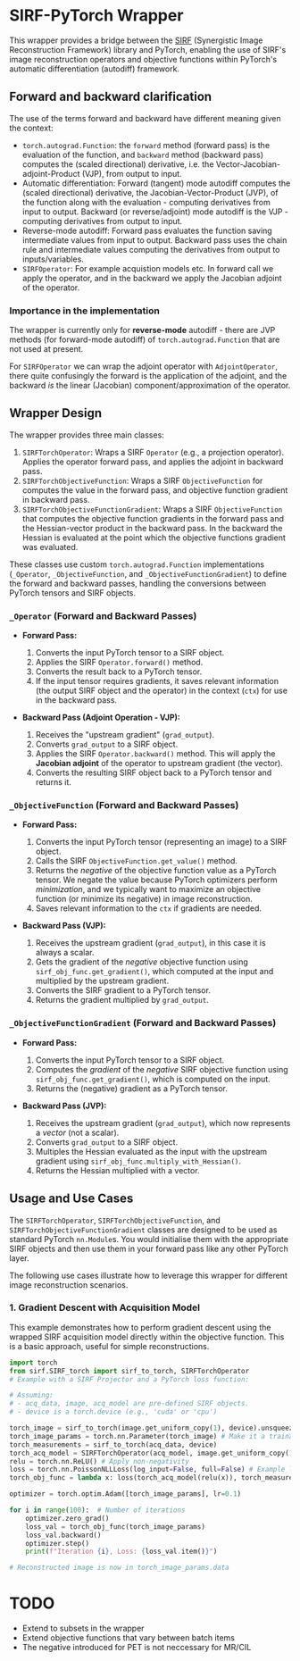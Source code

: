 # SIRF-PyTorch Wrapper
This wrapper provides a bridge between the [SIRF](https://github.com/SyneRBI/SIRF) (Synergistic Image Reconstruction Framework) library and PyTorch, enabling the use of SIRF's image reconstruction operators and objective functions within PyTorch's automatic differentiation (autodiff) framework. 

## Forward and backward clarification

The use of the terms forward and backward have different meaning given the context:
* `torch.autograd.Function`: the `forward` method (forward pass) is the evaluation of the function, and `backward` method (backward pass) computes the (scaled directional) derivative, i.e. the Vector-Jacobian-adjoint-Product (VJP), from output to input.
* Automatic differentiation: Forward (tangent) mode autodiff computes the (scaled directional) derivative, the Jacobian-Vector-Product (JVP), of the function along with the evaluation - computing derivatives from input to output. Backward (or reverse/adjoint) mode autodiff is the VJP - computing derivatives from output to input.
* Reverse-mode autodiff: Forward pass evaluates the function saving intermediate values from input to output. Backward pass uses the chain rule and intermediate values computing the derivatives from output to inputs/variables.
* `SIRFOperator`: For example acquistion models etc. In forward call we apply the operator, and in the backward we apply the Jacobian adjoint of the operator.

### Importance in the implementation

The wrapper is currently only for **reverse-mode** autodiff - there are JVP methods (for forward-mode autodiff) of `torch.autograd.Function` that are not used at present.

For `SIRFOperator` we can wrap the adjoint operator with `AdjointOperator`, there quite confusingly the forward is the application of the adjoint, and the backward *is* the linear (Jacobian) component/approximation of the operator.

## Wrapper Design

The wrapper provides three main classes:

1.  `SIRFTorchOperator`: Wraps a SIRF `Operator` (e.g., a projection operator). Applies the operator forward pass, and applies the adjoint in backward pass.
2.  `SIRFTorchObjectiveFunction`: Wraps a SIRF `ObjectiveFunction` for computes the value in the forward pass, and objective function gradient in backward pass.
3.  `SIRFTorchObjectiveFunctionGradient`: Wraps a SIRF `ObjectiveFunction` that computes the objective function gradients in the forward pass and the Hessian-vector product in the backward pass. In the backward the Hessian is evaluated at the point which the objective functions gradient was evaluated.

These classes use custom `torch.autograd.Function` implementations (`_Operator`, `_ObjectiveFunction`, and `_ObjectiveFunctionGradient`) to define the forward and backward passes, handling the conversions between PyTorch tensors and SIRF objects.

### `_Operator` (Forward and Backward Passes)

*   **Forward Pass:**
    1.  Converts the input PyTorch tensor to a SIRF object.
    2.  Applies the SIRF `Operator.forward()` method.
    3.  Converts the result back to a PyTorch tensor.
    4.  If the input tensor requires gradients, it saves relevant information (the output SIRF object and the operator) in the context (`ctx`) for use in the backward pass.

*   **Backward Pass (Adjoint Operation - VJP):**
    1.  Receives the "upstream gradient" (`grad_output`).
    2.  Converts `grad_output` to a SIRF object.
    3.  Applies the SIRF `Operator.backward()` method. This will apply the **Jacobian adjoint** of the operator to upstream gradient (the vector).
    4.  Converts the resulting SIRF object back to a PyTorch tensor and returns it.

### `_ObjectiveFunction` (Forward and Backward Passes)

*   **Forward Pass:**
    1.  Converts the input PyTorch tensor (representing an image) to a SIRF object.
    2.  Calls the SIRF `ObjectiveFunction.get_value()` method.
    3.  Returns the *negative* of the objective function value as a PyTorch tensor. We negate the value because PyTorch optimizers perform *minimization*, and we typically want to maximize an objective function (or minimize its negative) in image reconstruction.
    4. Saves relevant information to the `ctx` if gradients are needed.

*   **Backward Pass (VJP):**
    1.  Receives the upstream gradient (`grad_output`), in this case it is always a scalar.
    2.  Gets the gradient of the *negative* objective function using `sirf_obj_func.get_gradient()`, which computed at the input and multiplied by the upstream gradient.
    3.  Converts the SIRF gradient to a PyTorch tensor.
    4.  Returns the gradient multiplied by `grad_output`.


### `_ObjectiveFunctionGradient` (Forward and Backward Passes)

*   **Forward Pass:**
    1.  Converts the input PyTorch tensor to a SIRF object.
    2.  Computes the *gradient* of the *negative* SIRF objective function using `sirf_obj_func.get_gradient()`, which is computed on the input.
    3.  Returns the (negative) gradient as a PyTorch tensor.

*   **Backward Pass (JVP):**
    1.  Receives the upstream gradient (`grad_output`), which now represents a *vector* (not a scalar).
    2.  Converts `grad_output` to a SIRF object.
    3.  Multiples the Hessian evaluated as the input with the upstream gradient using `sirf_obj_func.multiply_with_Hessian()`.
    4. Returns the Hessian multiplied with a vector.

## Usage and Use Cases

The `SIRFTorchOperator`, `SIRFTorchObjectiveFunction`, and `SIRFTorchObjectiveFunctionGradient` classes are designed to be used as standard PyTorch `nn.Module`s.  You would initialise them with the appropriate SIRF objects and then use them in your forward pass like any other PyTorch layer.

The following use cases illustrate how to leverage this wrapper for different image reconstruction scenarios.

### 1. Gradient Descent with Acquisition Model

This example demonstrates how to perform gradient descent using the wrapped SIRF acquisition model directly within the objective function. This is a basic approach, useful for simple reconstructions.

```python
import torch
from sirf.SIRF_torch import sirf_to_torch, SIRFTorchOperator
# Example with a SIRF Projector and a PyTorch loss function:

# Assuming:
# - acq_data, image, acq_model are pre-defined SIRF objects.
# - device is a torch.device (e.g., 'cuda' or 'cpu')

torch_image = sirf_to_torch(image.get_uniform_copy(1), device).unsqueeze(0)  # Initial image
torch_image_params = torch.nn.Parameter(torch_image) # Make it a trainable parameter
torch_measurements = sirf_to_torch(acq_data, device)
torch_acq_model = SIRFTorchOperator(acq_model, image.get_uniform_copy(1))
relu = torch.nn.ReLU() # Apply non-negativity
loss = torch.nn.PoissonNLLLoss(log_input=False, full=False) # Example loss
torch_obj_func = lambda x: loss(torch_acq_model(relu(x)), torch_measurements)

optimizer = torch.optim.Adam([torch_image_params], lr=0.1)

for i in range(100):  # Number of iterations
    optimizer.zero_grad()
    loss_val = torch_obj_func(torch_image_params)
    loss_val.backward()
    optimizer.step()
    print(f"Iteration {i}, Loss: {loss_val.item()}")

# Reconstructed image is now in torch_image_params.data
```

# TODO

* Extend to subsets in the wrapper
* Extend objective functions that vary between batch items
* The negative introduced for PET is not neccessary for MR/CIL
